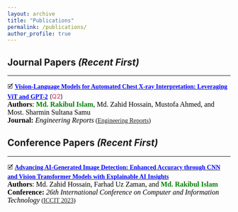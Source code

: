 ```yaml
---
layout: archive
title: "Publications"
permalink: /publications/
author_profile: true
---
```


## Journal Papers <i>(Recent First)</i>
-------
<!-- Paper 01 -->
🗹 [<span style="color:Blue;font-family:Trebuchet MS;">**Vision-Language Models for Automated Chest X-ray Interpretation: Leveraging ViT and GPT-2**</span>](https://onlinelibrary.wiley.com/doi/10.1002/eng2.70220) (<span style="color:PaleVioletRed"><strong>Q2</strong></span>)<br>
<span style="color:black;font-family:Georgia">
	<font size="3"><strong>Authors</strong>: <strong style="color: green">Md. Rakibul Islam</strong>, Md. Zahid Hossain, Mustofa Ahmed, and Most. Sharmin Sultana Samu</font>
</span>
<br>
<span style="color:black;font-family:Georgia">
	<font size="3"><strong>Journal:</strong><em> Engineering Reports</em></font> ([Engineering Reports](https://onlinelibrary.wiley.com/journal/25778196))
</span>
<br>

## Conference Papers <i>(Recent First)</i>
-------
<!-- Paper 01 -->
🗹 [<span style="color:Blue;font-family:Trebuchet MS;">**Advancing AI-Generated Image Detection: Enhanced Accuracy through CNN and Vision Transformer Models with Explainable AI Insights**</span>](https://ieeexplore.ieee.org/abstract/document/10440990)<br>
<span style="color:black;font-family:Georgia">
	<font size="3"><strong>Authors</strong>: Md. Zahid Hossain, Farhad Uz Zaman, and <strong style="color: green">Md. Rakibul Islam</strong></font>
</span>
<br>
<span style="color:black;font-family:Georgia">
	<font size="3"><strong>Conference:</strong><em> 26th International Conference on Computer and Information Technology</em></font> ([ICCIT 2023](https://ieeexplore.ieee.org/xpl/conhome/10440723/proceeding))
</span>
<br>
